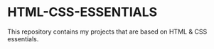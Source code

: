 # HTML-CSS-ESSENTIALS
This repository contains my projects that are based on HTML &amp; CSS essentials.

